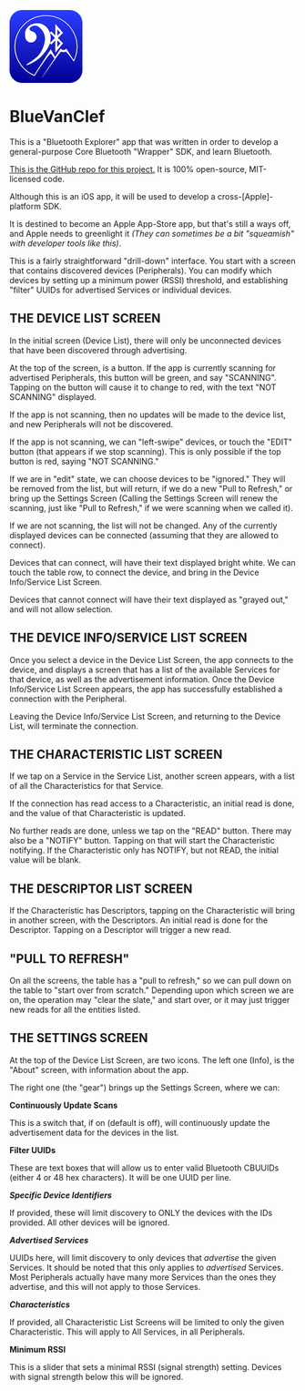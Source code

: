 ![Icon](https://github.com/RiftValleySoftware/BlueVanClef/raw/master/icon.png)

BlueVanClef
=

This is a "Bluetooth Explorer" app that was written in order to develop a general-purpose Core Bluetooth "Wrapper" SDK, and learn Bluetooth.

[This is the GitHub repo for this project.](https://github.com/RiftValleySoftware/BlueVanClef) It is 100% open-source, MIT-licensed code.

Although this is an iOS app, it will be used to develop a cross-[Apple]-platform SDK.

It is destined to become an Apple App-Store app, but that's still a ways off, and Apple needs to greenlight it _(They can sometimes be a bit "squeamish" with developer tools like this)_.

This is a fairly straightforward "drill-down" interface. You start with a screen that contains discovered devices (Peripherals). You can modify which devices by setting up a minimum power (RSSI) threshold, and establishing "filter" UUIDs for advertised Services or individual devices.

THE DEVICE LIST SCREEN
-

In the initial screen (Device List), there will only be unconnected devices that have been discovered through advertising.

At the top of the screen, is a button. If the app is currently scanning for advertised Peripherals, this button will be green, and say "SCANNING". Tapping on the button will cause it to change to red, with the text "NOT SCANNING" displayed.

If the app is not scanning, then no updates will be made to the device list, and new Peripherals will not be discovered.

If the app is not scanning, we can "left-swipe" devices, or touch the "EDIT" button (that appears if we stop scanning). This is only possible if the top button is red, saying "NOT SCANNING."

If we are in "edit" state, we can choose devices to be "ignored." They will be removed from the list, but will return, if we do a new "Pull to Refresh," or bring up the Settings Screen (Calling the Settings Screen will renew the scanning, just like "Pull to Refresh," if we were scanning when we called it).

If we are not scanning, the list will not be changed. Any of the currently displayed devices can be connected (assuming that they are allowed to connect).

Devices that can connect, will have their text displayed bright white. We can touch the table row, to connect the device, and bring in the Device Info/Service List Screen.

Devices that cannot connect will have their text displayed as "grayed out," and will not allow selection.

THE DEVICE INFO/SERVICE LIST SCREEN
-

Once you select a device in the Device List Screen, the app connects to the device, and displays a screen that has a list of the available Services for that device, as well as the advertisement information. Once the Device Info/Service List Screen appears, the app has successfully established a connection with the Peripheral.

Leaving the Device Info/Service List Screen, and returning to the Device List, will terminate the connection.

THE CHARACTERISTIC LIST SCREEN
-

If we tap on a Service in the Service List, another screen appears, with a list of all the Characteristics for that Service.

If the connection has read access to a Characteristic, an initial read is done, and the value of that Characteristic is updated.

No further reads are done, unless we tap on the "READ" button. There may also be a "NOTIFY" button. Tapping on that will start the Characteristic notifying. If the Characteristic only has NOTIFY, but not READ, the initial value will be blank.

THE DESCRIPTOR LIST SCREEN
-

If the Characteristic has Descriptors, tapping on the Characteristic will bring in another screen, with the Descriptors. An initial read is done for the Descriptor. Tapping on a Descriptor will trigger a new read.

"PULL TO REFRESH"
-

On all the screens, the table has a "pull to refresh," so we can pull down on the table to "start over from scratch." Depending upon which screen we are on, the operation may "clear the slate," and start over, or it may just trigger new reads for all the entities listed.

THE SETTINGS SCREEN
-

At the top of the Device List Screen, are two icons. The left one (Info), is the "About" screen, with information about the app.

The right one (the "gear") brings up the Settings Screen, where we can:

**Continuously Update Scans**

This is a switch that, if on (default is off), will continuously update the advertisement data for the devices in the list.

**Filter UUIDs**

These are text boxes that will allow us to enter valid Bluetooth CBUUIDs (either 4 or 48 hex characters).
It will be one UUID per line.

***Specific Device Identifiers***

If provided, these will limit discovery to ONLY the devices with the IDs provided. All other devices will be ignored.

***Advertised Services***

UUIDs here, will limit discovery to only devices that *advertise* the given Services. It should be noted that this only applies to *advertised* Services. Most Peripherals actually have many more Services than the ones they advertise, and this will not apply to those Services.

***Characteristics***

If provided, all Characteristic List Screens will be limited to only the given Characteristic. This will apply to All Services, in all Peripherals.

**Minimum RSSI**

This is a slider that sets a minimal RSSI (signal strength) setting. Devices with signal strength below this will be ignored.
